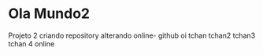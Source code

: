 # Ola Mundo2
 Projeto 2 criando repository
alterando online- github
oi
tchan
tchan2
tchan3
tchan 4 online
